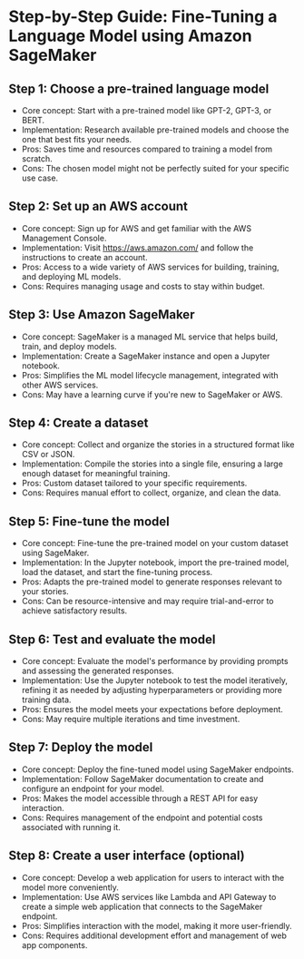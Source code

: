 # Step-by-Step Guide: Fine-Tuning a Language Model using Amazon SageMaker

## Step 1: Choose a pre-trained language model

- Core concept: Start with a pre-trained model like GPT-2, GPT-3, or BERT.
- Implementation: Research available pre-trained models and choose the one that best fits your needs.
- Pros: Saves time and resources compared to training a model from scratch.
- Cons: The chosen model might not be perfectly suited for your specific use case.

## Step 2: Set up an AWS account

- Core concept: Sign up for AWS and get familiar with the AWS Management Console.
- Implementation: Visit https://aws.amazon.com/ and follow the instructions to create an account.
- Pros: Access to a wide variety of AWS services for building, training, and deploying ML models.
- Cons: Requires managing usage and costs to stay within budget.

## Step 3: Use Amazon SageMaker

- Core concept: SageMaker is a managed ML service that helps build, train, and deploy models.
- Implementation: Create a SageMaker instance and open a Jupyter notebook.
- Pros: Simplifies the ML model lifecycle management, integrated with other AWS services.
- Cons: May have a learning curve if you're new to SageMaker or AWS.

## Step 4: Create a dataset

- Core concept: Collect and organize the stories in a structured format like CSV or JSON.
- Implementation: Compile the stories into a single file, ensuring a large enough dataset for meaningful training.
- Pros: Custom dataset tailored to your specific requirements.
- Cons: Requires manual effort to collect, organize, and clean the data.

## Step 5: Fine-tune the model

- Core concept: Fine-tune the pre-trained model on your custom dataset using SageMaker.
- Implementation: In the Jupyter notebook, import the pre-trained model, load the dataset, and start the fine-tuning process.
- Pros: Adapts the pre-trained model to generate responses relevant to your stories.
- Cons: Can be resource-intensive and may require trial-and-error to achieve satisfactory results.

## Step 6: Test and evaluate the model

- Core concept: Evaluate the model's performance by providing prompts and assessing the generated responses.
- Implementation: Use the Jupyter notebook to test the model iteratively, refining it as needed by adjusting hyperparameters or providing more training data.
- Pros: Ensures the model meets your expectations before deployment.
- Cons: May require multiple iterations and time investment.

## Step 7: Deploy the model

- Core concept: Deploy the fine-tuned model using SageMaker endpoints.
- Implementation: Follow SageMaker documentation to create and configure an endpoint for your model.
- Pros: Makes the model accessible through a REST API for easy interaction.
- Cons: Requires management of the endpoint and potential costs associated with running it.

## Step 8: Create a user interface (optional)

- Core concept: Develop a web application for users to interact with the model more conveniently.
- Implementation: Use AWS services like Lambda and API Gateway to create a simple web application that connects to the SageMaker endpoint.
- Pros: Simplifies interaction with the model, making it more user-friendly.
- Cons: Requires additional development effort and management of web app components.
